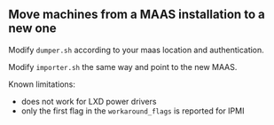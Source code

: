 ## Move machines from a MAAS installation to a new one

Modify `dumper.sh` according to your maas location and authentication. 

Modify `importer.sh` the same way and point to the new MAAS. 

Known limitations: 
- does not work for LXD power drivers
- only the first flag in the `workaround_flags` is reported for IPMI
